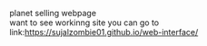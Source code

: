 planet selling webpage <br>
want to see workinng site you can go to<br>
link:https://sujalzombie01.github.io/web-interface/
